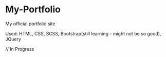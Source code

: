 # My-Portfolio
My official portfolio site

Used: HTML, CSS, SCSS, Bootstrap(still learning - might not be so good), JQuery

// In Progress
